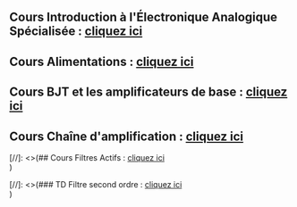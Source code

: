 ## Cours Introduction à l'Électronique Analogique Spécialisée : <a href="https://afarciniegasm.github.io/Enseignement/Electronique/SE5/00_Cours_Intro_SE5.pdf" target="_blank">cliquez ici</a>  <br>

## Cours Alimentations : <a href="https://afarciniegasm.github.io/Enseignement/Electronique/SE5/01_Cours_Alimentations.pdf" target="_blank">cliquez ici</a>  <br>

## Cours BJT et les amplificateurs de base : <a href="https://afarciniegasm.github.io/Enseignement/Electronique/SE5/02_Cours_TransistorBipolaire_Amplificateurs.pdf" target="_blank">cliquez ici</a>  <br>

## Cours Chaîne d'amplification : <a href="https://afarciniegasm.github.io/Enseignement/Electronique/SE5/03_Cours_ChaineAmplification.pdf" target="_blank">cliquez ici</a>  <br>

[//]: <>(## Cours Filtres Actifs : <a href="https://afarciniegasm.github.io/Enseignement/Electronique/SE2/02_Cours_Filtres_Actifs.pdf" target="_blank">cliquez ici</a>  <br>)

[//]: <>(### TD Filtre second ordre : <a href="https://afarciniegasm.github.io/Enseignement/Electronique/SE2/03_TD_Filtre2nd.pdf" target="_blank">cliquez ici</a>  <br>)

